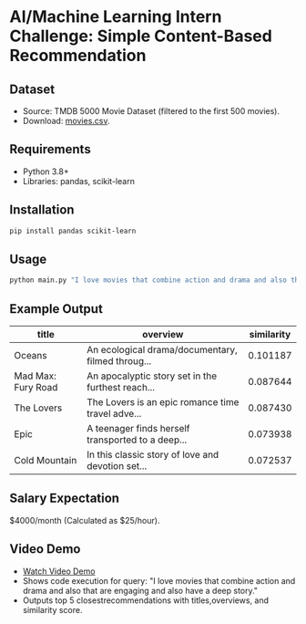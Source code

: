 # AI/Machine Learning Intern Challenge: Simple Content-Based Recommendation

## Dataset
- Source: TMDB 5000 Movie Dataset (filtered to the first 500 movies).
- Download: [movies.csv](https://www.kaggle.com/datasets/tmdb/tmdb-movie-metadata).

## Requirements
- Python 3.8+
- Libraries: pandas, scikit-learn

## Installation
```bash
pip install pandas scikit-learn
```

## Usage
```bash
python main.py "I love movies that combine action and drama and also that are engaging and also have a deep story."
```

## Example Output
| title              | overview                                                       | similarity |
|--------------------|----------------------------------------------------------------|------------|
| Oceans             | An ecological drama/documentary, filmed throug...              | 0.101187   |
| Mad Max: Fury Road | An apocalyptic story set in the furthest reach...              | 0.087644   |
| The Lovers         | The Lovers is an epic romance time travel adve...              | 0.087430   |
| Epic               | A teenager finds herself transported to a deep...              | 0.073938   |
| Cold Mountain      | In this classic story of love and devotion set...              | 0.072537   |

## Salary Expectation
$4000/month (Calculated as $25/hour).

## Video Demo
- [Watch Video Demo](https://www.loom.com/share/9df6b9ff5f434b1a9223d925a49212df?sid=6235e8b3-6573-4d42-a6f9-59ffa81ac981)  
- Shows code execution for query: "I love movies that combine action and drama and also that are engaging and also have a deep story."
- Outputs top 5 closestrecommendations with titles,overviews, and similarity score.